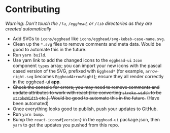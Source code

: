 # Contributing

_Warning: Don't touch the `/fa`, `/egghead`, or `/lib` directories as they are created automatically_

- Add SVGs to `icons/egghead` like `icons/egghead/svg-kebab-case-name.svg`.
- Clean up the `*.svg` files to remove comments and meta data. Would be good to automate this in the future.
- Run `yarn build`.
- Use yarn link to add the changed icons to the `egghead-ui` `Icon` component `types` array; you can import your new icons with the pascal cased version of the SVG, prefixed with `Egghead*` (for example, `arrow-right.svg` becomes `EggheadArrowRight`); ensure they all render correctly in the egghead-ui **app**.
- ~~Check the console for errors; you may need to remove comments and update attributes to work with react (like converting `stroke-width` to be `strokeWidth` etc.). Would be good to automate this in the future.~~ (Have been automated)
- Once everything looks good to publish, push your updates to GitHub.
- Run `yarn bump`.
- Bump the `react-icons#{version}` in the `egghead-ui` package.json, then `yarn` to get the updates you pushed from this repo.
